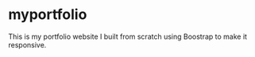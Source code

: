 # myportfolio

This is my portfolio website I built from scratch using Boostrap to make it responsive.
